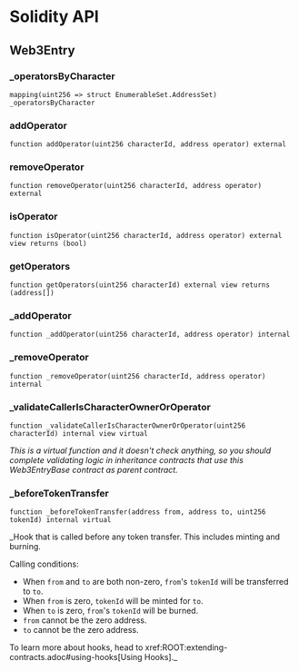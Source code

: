# Solidity API

## Web3Entry

### _operatorsByCharacter

```solidity
mapping(uint256 => struct EnumerableSet.AddressSet) _operatorsByCharacter
```

### addOperator

```solidity
function addOperator(uint256 characterId, address operator) external
```

### removeOperator

```solidity
function removeOperator(uint256 characterId, address operator) external
```

### isOperator

```solidity
function isOperator(uint256 characterId, address operator) external view returns (bool)
```

### getOperators

```solidity
function getOperators(uint256 characterId) external view returns (address[])
```

### _addOperator

```solidity
function _addOperator(uint256 characterId, address operator) internal
```

### _removeOperator

```solidity
function _removeOperator(uint256 characterId, address operator) internal
```

### _validateCallerIsCharacterOwnerOrOperator

```solidity
function _validateCallerIsCharacterOwnerOrOperator(uint256 characterId) internal view virtual
```

_This is a virtual function and it doesn't check anything, so you should complete validating logic in inheritance contracts that use this Web3EntryBase contract as parent contract._

### _beforeTokenTransfer

```solidity
function _beforeTokenTransfer(address from, address to, uint256 tokenId) internal virtual
```

_Hook that is called before any token transfer. This includes minting
and burning.

Calling conditions:

- When `from` and `to` are both non-zero, ``from``'s `tokenId` will be
transferred to `to`.
- When `from` is zero, `tokenId` will be minted for `to`.
- When `to` is zero, ``from``'s `tokenId` will be burned.
- `from` cannot be the zero address.
- `to` cannot be the zero address.

To learn more about hooks, head to xref:ROOT:extending-contracts.adoc#using-hooks[Using Hooks]._

